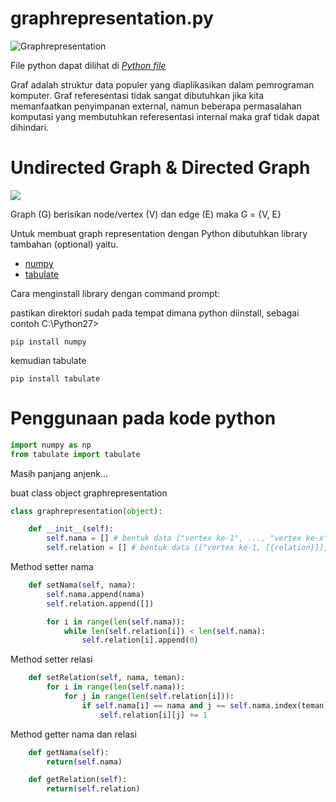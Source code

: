 graphrepresentation.py
========================================

![Graphrepresentation](https://drive.google.com/uc?export=view&id=1TeQr9qhkSF2e0-GjjaK6OD4ohQHT5Bin)

File python dapat dilihat di [*Python file*](https://github.com/n0tavaliduser/Kecerdasan-Buatan/blob/main/Assignment-1/graphrepresentation.py)

Graf adalah struktur data populer yang diaplikasikan dalam pemrograman komputer. Graf referesentasi tidak sangat dibutuhkan jika kita memanfaatkan penyimpanan external, namun beberapa permasalahan komputasi yang membutuhkan referesentasi internal maka graf tidak dapat dihindari. 



Undirected Graph & Directed Graph
========================================

![](https://drive.google.com/uc?export=view&id=1zfU2rdxkpReowWY2GTChVZzlb0sb01s_
)

Graph (G) berisikan node/vertex (V) dan edge (E) maka G = {V, E}

Untuk membuat graph representation dengan Python dibutuhkan library tambahan (optional) yaitu.

* [numpy](https://numpy.org/)
* [tabulate](https://pypi.org/project/tabulate/)

Cara menginstall library dengan command prompt:

pastikan direktori sudah pada tempat dimana python diinstall, sebagai contoh C:\Python27>
```
pip install numpy
```

kemudian tabulate

```
pip install tabulate
```

Penggunaan pada kode python
========================================

```python
import numpy as np
from tabulate import tabulate
```

Masih panjang anjenk...

buat class object graphrepresentation

```python
class graphrepresentation(object):

    def __init__(self):
        self.nama = [] # bentuk data ["vertex ke-1", ..., "vertex ke-x"]
        self.relation = [] # bentuk data [["vertex ke-1, [{relation}]], [..., [{relation}], ["vertex ke-x", {relation}]]
```

Method setter nama

```python
    def setNama(self, nama):
        self.nama.append(nama)
        self.relation.append([])

        for i in range(len(self.nama)):
            while len(self.relation[i]) < len(self.nama):
                self.relation[i].append(0)
```

Method setter relasi

```python
    def setRelation(self, nama, teman):
        for i in range(len(self.nama)):
            for j in range(len(self.relation[i])):
                if self.nama[i] == nama and j == self.nama.index(teman):
                    self.relation[i][j] += 1
```

Method getter nama dan relasi

```python
    def getNama(self):
        return(self.nama)

    def getRelation(self):
        return(self.relation)
```